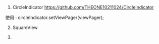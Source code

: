 1. CircleIndicator https://github.com/THEONE10211024/CircleIndicator

使用 :   circleIndicator.setViewPager(viewPager);

2. SquareView 

3. 